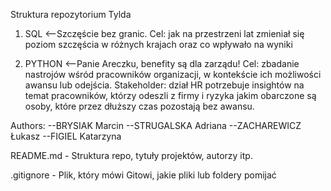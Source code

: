  Struktura repozytorium Tylda

1. SQL <--Szczęście bez granic.
    Cel: jak na przestrzeni lat zmieniał się poziom szczęścia w różnych krajach oraz co wpływało na wyniki

2. PYTHON <--Panie Areczku, benefity są dla zarządu!
    Cel: zbadanie nastrojów wśród pracowników organizacji, w kontekście ich możliwości awansu lub odejścia.
            Stakeholder: dział HR potrzebuje insightów na temat pracowników, 
                którzy odeszli z firmy i ryzyka jakim obarczone są osoby, 
                które przez dłuższy czas pozostają bez awansu.



Authors:
--BRYSIAK Marcin
--STRUGALSKA Adriana
--ZACHAREWICZ Łukasz
--FIGIEL Katarzyna

README.md          - Struktura repo, tytuły projektów, autorzy itp.

.gitignore         - Plik, który mówi Gitowi, jakie pliki lub foldery pomijać
